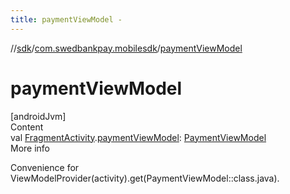 ```yaml
---
title: paymentViewModel -
---
```

//[sdk](../../index)/[com.swedbankpay.mobilesdk](index)/[paymentViewModel](payment-view-model)



# paymentViewModel  
[androidJvm]  
Content  
val [FragmentActivity](https://developer.android.com/reference/kotlin/androidx/fragment/app/FragmentActivity.html).[paymentViewModel](payment-view-model): [PaymentViewModel](-payment-view-model/index)  
More info  


Convenience for ViewModelProvider(activity).get(PaymentViewModel::class.java).

  



